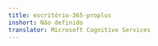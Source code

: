 ```yaml
---
title: escritório-365-proplus
inshort: Não definido
translator: Microsoft Cognitive Services
---
```




